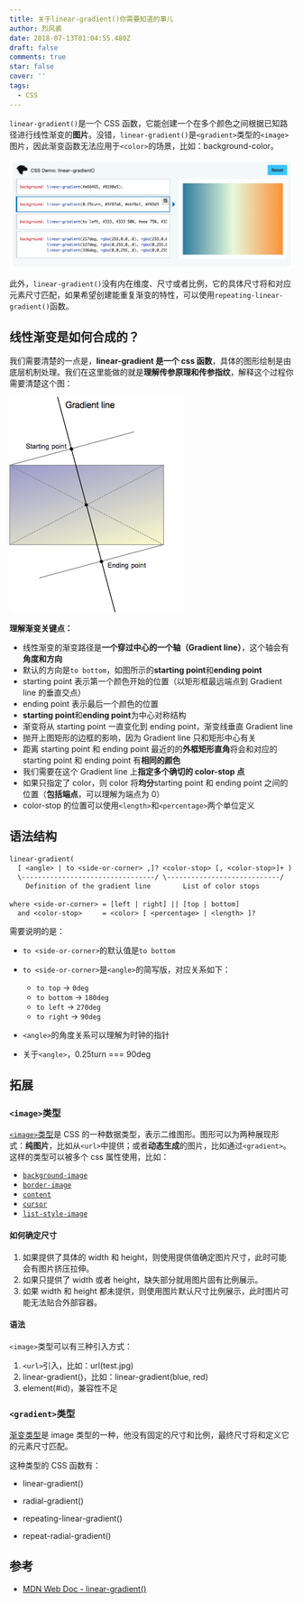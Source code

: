 ```yaml
---
title: 关于linear-gradient()你需要知道的事儿
author: 烈风裘
date: 2018-07-13T01:04:55.480Z
draft: false
comments: true
star: false
cover: ''
tags: 
  - CSS
---
```


`linear-gradient()`是一个 CSS 函数，它能创建一个在多个颜色之间根据已知路径进行线性渐变的**图片**。没错，`linear-gradient()`是`<gradient>`类型的`<image>`图片，因此渐变函数无法应用于`<color>`的场景，比如：background-color。

![](demo.png)

此外，`linear-gradient()`没有内在维度、尺寸或者比例，它的具体尺寸将和对应元素尺寸匹配，如果希望创建能重复渐变的特性，可以使用`repeating-linear-gradient()`函数。

## 线性渐变是如何合成的？

我们需要清楚的一点是，**linear-gradient 是一个 css 函数**，具体的图形绘制是由底层机制处理。我们在这里能做的就是**理解传参原理和传参指纹**，解释这个过程你需要清楚这个图：

![](linear-gradient.png)

**理解渐变关键点：**

* 线性渐变的渐变路径是**一个穿过中心的一个轴（Gradient line）**，这个轴会有**角度和方向**
* 默认的方向是`to bottom`，如图所示的**starting point**和**ending point**
* starting point 表示第一个颜色开始的位置（以矩形框最远端点到 Gradient line 的垂直交点）
* ending point 表示最后一个颜色的位置
* **starting point**和**ending point**为中心对称结构
* 渐变将从 starting point 一直变化到 ending point，渐变线垂直 Gradient line
* 抛开上图矩形的边框的影响，因为 Gradient line 只和矩形中心有关
* 距离 starting point 和 ending point 最近的的**外框矩形直角**将会和对应的 starting point 和 ending point 有**相同的颜色**
* 我们需要在这个 Gradient line 上**指定多个确切的 color-stop 点**
* 如果只指定了 color，则 color 将**均分**starting point 和 ending point 之间的位置（**包括端点**，可以理解为端点为 0）
* color-stop 的位置可以使用`<length>`和`<percentage>`两个单位定义

## 语法结构

```
linear-gradient(
  [ <angle> | to <side-or-corner> ,]? <color-stop> [, <color-stop>]+ )
  \---------------------------------/ \----------------------------/
    Definition of the gradient line        List of color stops  

where <side-or-corner> = [left | right] || [top | bottom]
  and <color-stop>     = <color> [ <percentage> | <length> ]?
```

需要说明的是：

* `to <side-or-corner>`的默认值是`to bottom`

* `to <side-or-corner>`是`<angle>`的简写版，对应关系如下：
  * `to top` -> `0deg`
  * `to bottom` -> `180deg`
  * `to left` -> `270deg`
  * `to right` -> `90deg`
* `<angle>`的角度关系可以理解为时钟的指针
* 关于`<angle>`，0.25turn === 90deg

## 拓展

### `<image>`类型

[`<image>`类型](https://developer.mozilla.org/en-US/docs/Web/CSS/image)是 CSS 的一种数据类型，表示二维图形。图形可以为两种展现形式：**纯图片**，比如从`<url>`中提供；或者**动态生成**的图片，比如通过`<gradient>`。这样的类型可以被多个 css 属性使用，比如：

* [`background-image`](https://developer.mozilla.org/en-US/docs/Web/CSS/background-image)
* [`border-image`](https://developer.mozilla.org/en-US/docs/Web/CSS/border-image)
* [`content`](https://developer.mozilla.org/en-US/docs/Web/CSS/content)
* [`cursor`](https://developer.mozilla.org/en-US/docs/Web/CSS/cursor)
* [`list-style-image`](https://developer.mozilla.org/en-US/docs/Web/CSS/list-style-image)

#### 如何确定尺寸

1.  如果提供了具体的 width 和 height，则使用提供值确定图片尺寸，此时可能会有图片挤压拉伸。
2.  如果只提供了 width 或者 height，缺失部分就用图片固有比例展示。
3.  如果 width 和 height 都未提供，则使用图片默认尺寸比例展示，此时图片可能无法贴合外部容器。

#### 语法

`<image>`类型可以有三种引入方式：

1.  `<url>`引入，比如：url(test.jpg)
2.  linear-gradient()，比如：linear-gradient(blue, red)
3.  element(#id)，兼容性不足

### `<gradient>`类型

[渐变类型](https://developer.mozilla.org/en-US/docs/Web/CSS/gradient)是 image 类型的一种，他没有固定的尺寸和比例，最终尺寸将和定义它的元素尺寸匹配。

这种类型的 CSS 函数有：

* linear-gradient()

* radial-gradient()

* repeating-linear-gradient()

* repeat-radial-gradient()

## 参考

* [MDN Web Doc - linear-gradient()](https://developer.mozilla.org/en-US/docs/Web/CSS/linear-gradient)
